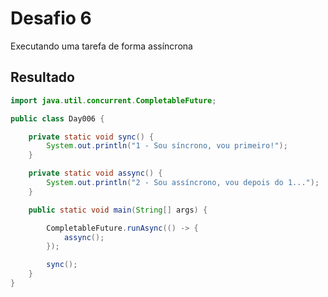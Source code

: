 # Desafio 6

Executando uma tarefa de forma assíncrona

## Resultado

```java
import java.util.concurrent.CompletableFuture;

public class Day006 {

    private static void sync() {
        System.out.println("1 - Sou síncrono, vou primeiro!");
    }

    private static void assync() {
        System.out.println("2 - Sou assíncrono, vou depois do 1...");
    }

    public static void main(String[] args) {

        CompletableFuture.runAsync(() -> {
            assync();
        });

        sync();
    }
}
```